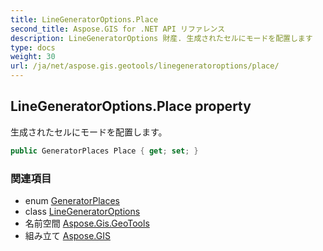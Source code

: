 ```yaml
---
title: LineGeneratorOptions.Place
second_title: Aspose.GIS for .NET API リファレンス
description: LineGeneratorOptions 財産. 生成されたセルにモードを配置します
type: docs
weight: 30
url: /ja/net/aspose.gis.geotools/linegeneratoroptions/place/
---
```

## LineGeneratorOptions.Place property

生成されたセルにモードを配置します。

```csharp
public GeneratorPlaces Place { get; set; }
```

### 関連項目

* enum [GeneratorPlaces](../../generatorplaces/)
* class [LineGeneratorOptions](../)
* 名前空間 [Aspose.Gis.GeoTools](../../linegeneratoroptions/)
* 組み立て [Aspose.GIS](../../../)


